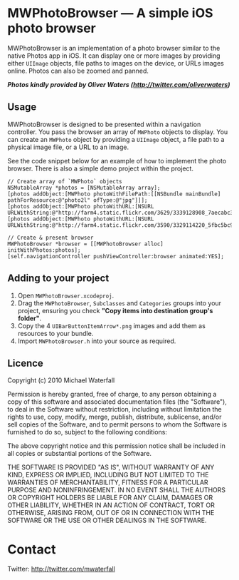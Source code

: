 # MWPhotoBrowser — A simple iOS photo browser

MWPhotoBrowser is an implementation of a photo browser similar to the native Photos app in iOS. It can display one or more images by providing either `UIImage` objects, file paths to images on the device, or URLs images online. Photos can also be zoomed and panned.

***Photos kindly provided by Oliver Waters (<http://twitter.com/oliverwaters>)***


## Usage

MWPhotoBrowser is designed to be presented within a navigation controller. You pass the browser an array of `MWPhoto` objects to display. You can create an `MWPhoto` object by providing a `UIImage` object, a file path to a physical image file, or a URL to an image.

See the code snippet below for an example of how to implement the photo browser. There is also a simple demo project within the project.

    // Create array of `MWPhoto` objects
    NSMutableArray *photos = [NSMutableArray array];
    [photos addObject:[MWPhoto photoWithFilePath:[[NSBundle mainBundle] pathForResource:@"photo2l" ofType:@"jpg"]]];
    [photos addObject:[MWPhoto photoWithURL:[NSURL URLWithString:@"http://farm4.static.flickr.com/3629/3339128908_7aecabc34b.jpg"]]];
    [photos addObject:[MWPhoto photoWithURL:[NSURL URLWithString:@"http://farm4.static.flickr.com/3590/3329114220_5fbc5bc92b.jpg"]]];

    // Create & present browser
    MWPhotoBrowser *browser = [[MWPhotoBrowser alloc] initWithPhotos:photos];
    [self.navigationController pushViewController:browser animated:YES];



## Adding to your project

1. Open `MWPhotoBrowser.xcodeproj`.
2. Drag the `MWPhotoBrowser`, `Subclasses` and `Categories` groups into your project, ensuring you check **"Copy items into destination group's folder"**.
3. Copy the 4 `UIBarButtonItemArrow*.png` images and add them as resources to your bundle.
4. Import `MWPhotoBrowser.h` into your source as required.


## Licence

Copyright (c) 2010 Michael Waterfall

Permission is hereby granted, free of charge, to any person obtaining a copy
of this software and associated documentation files (the "Software"), to deal
in the Software without restriction, including without limitation the rights
to use, copy, modify, merge, publish, distribute, sublicense, and/or sell
copies of the Software, and to permit persons to whom the Software is
furnished to do so, subject to the following conditions:

The above copyright notice and this permission notice shall be included
in all copies or substantial portions of the Software.

THE SOFTWARE IS PROVIDED "AS IS", WITHOUT WARRANTY OF ANY KIND, EXPRESS OR
IMPLIED, INCLUDING BUT NOT LIMITED TO THE WARRANTIES OF MERCHANTABILITY,
FITNESS FOR A PARTICULAR PURPOSE AND NONINFRINGEMENT. IN NO EVENT SHALL THE
AUTHORS OR COPYRIGHT HOLDERS BE LIABLE FOR ANY CLAIM, DAMAGES OR OTHER
LIABILITY, WHETHER IN AN ACTION OF CONTRACT, TORT OR OTHERWISE, ARISING FROM,
OUT OF OR IN CONNECTION WITH THE SOFTWARE OR THE USE OR OTHER DEALINGS IN
THE SOFTWARE.


Contact
===============

Twitter: 	<http://twitter.com/mwaterfall>